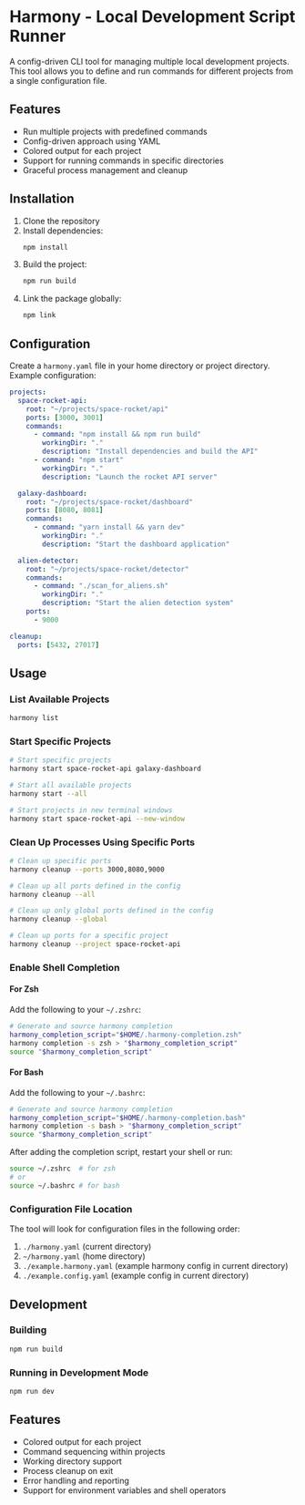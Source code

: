 # Harmony - Local Development Script Runner

A config-driven CLI tool for managing multiple local development projects. This tool allows you to define and run commands for different projects from a single configuration file.

## Features

- Run multiple projects with predefined commands
- Config-driven approach using YAML
- Colored output for each project
- Support for running commands in specific directories
- Graceful process management and cleanup

## Installation

1. Clone the repository
2. Install dependencies:
   ```bash
   npm install
   ```
3. Build the project:
   ```bash
   npm run build
   ```
4. Link the package globally:
   ```bash
   npm link
   ```

## Configuration

Create a `harmony.yaml` file in your home directory or project directory. Example configuration:

```yaml
projects:
  space-rocket-api:
    root: "~/projects/space-rocket/api"
    ports: [3000, 3001]
    commands:
      - command: "npm install && npm run build"
        workingDir: "."
        description: "Install dependencies and build the API"
      - command: "npm start"
        workingDir: "."
        description: "Launch the rocket API server"

  galaxy-dashboard:
    root: "~/projects/space-rocket/dashboard"
    ports: [8080, 8081]
    commands:
      - command: "yarn install && yarn dev"
        workingDir: "."
        description: "Start the dashboard application"

  alien-detector:
    root: "~/projects/space-rocket/detector"
    commands:
      - command: "./scan_for_aliens.sh"
        workingDir: "."
        description: "Start the alien detection system"
    ports:
      - 9000

cleanup:
  ports: [5432, 27017]
```

## Usage

### List Available Projects

```bash
harmony list
```

### Start Specific Projects

```bash
# Start specific projects
harmony start space-rocket-api galaxy-dashboard

# Start all available projects
harmony start --all

# Start projects in new terminal windows
harmony start space-rocket-api --new-window
```

### Clean Up Processes Using Specific Ports

```bash
# Clean up specific ports
harmony cleanup --ports 3000,8080,9000

# Clean up all ports defined in the config
harmony cleanup --all

# Clean up only global ports defined in the config
harmony cleanup --global

# Clean up ports for a specific project
harmony cleanup --project space-rocket-api
```

### Enable Shell Completion

#### For Zsh

Add the following to your `~/.zshrc`:
```bash
# Generate and source harmony completion
harmony_completion_script="$HOME/.harmony-completion.zsh"
harmony completion -s zsh > "$harmony_completion_script"
source "$harmony_completion_script"
```

#### For Bash

Add the following to your `~/.bashrc`:
```bash
# Generate and source harmony completion
harmony_completion_script="$HOME/.harmony-completion.bash"
harmony completion -s bash > "$harmony_completion_script"
source "$harmony_completion_script"
```

After adding the completion script, restart your shell or run:
```bash
source ~/.zshrc  # for zsh
# or
source ~/.bashrc # for bash
```

### Configuration File Location

The tool will look for configuration files in the following order:
1. `./harmony.yaml` (current directory)
2. `~/harmony.yaml` (home directory)
3. `./example.harmony.yaml` (example harmony config in current directory)
4. `./example.config.yaml` (example config in current directory)

## Development

### Building

```bash
npm run build
```

### Running in Development Mode

```bash
npm run dev
```

## Features

- Colored output for each project
- Command sequencing within projects
- Working directory support
- Process cleanup on exit
- Error handling and reporting
- Support for environment variables and shell operators 